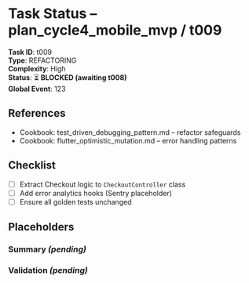 # Task Status – plan_cycle4_mobile_mvp / t009

**Task ID**: t009  
**Type**: REFACTORING  
**Complexity**: High  
**Status**: ⏳ **BLOCKED (awaiting t008)**  
**Global Event**: 123

## References
- Cookbook: test_driven_debugging_pattern.md – refactor safeguards
- Cookbook: flutter_optimistic_mutation.md – error handling patterns

## Checklist
- [ ] Extract Checkout logic to `CheckoutController` class
- [ ] Add error analytics hooks (Sentry placeholder)
- [ ] Ensure all golden tests unchanged

## Placeholders
### Summary _(pending)_
### Validation _(pending)_ 